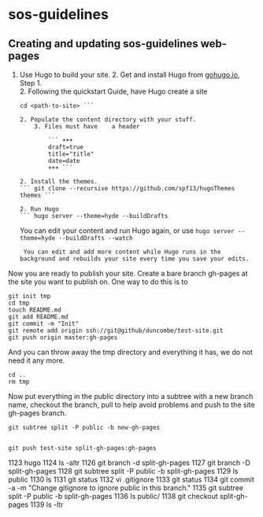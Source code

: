 sos-guidelines
==============

## Creating and updating sos-guidelines web-pages

1. Use Hugo to build your site.
	2.  Get and install Hugo from [gohugo.io](http://gohugo.io/overview/quickstart/), Step 1.  
	2. Following the quickstart Guide, have Hugo create a site    
    ``` hugo new site <path-to-site>    
	cd <path-to-site> ``` 
	
	2. Populate the content directory with your stuff.
		3. Files must have    a header    

            ``` +++ 
			draft=true
			title="title"
			date=date
			+++ ```

	2. Install the themes. 
    ``` git clone --recursive https://github.com/spf13/hugoThemes themes ```

	2. Run Hugo
	``` hugo server --theme=hyde --buildDrafts
	```
	You can edit your content and run Hugo again, 
	or use 
		```hugo server --theme=hyde --buildDrafts --watch```
		
		You can edit and add more content while Hugo runs in the background and rebuilds your site every time you save your edits.


Now you are ready to publish your site. Create a bare branch gh-pages at
the site you want to publish on. 
One way to do this is to 

```
git init tmp
cd tmp
touch README.md
git add README.md
git commit -m "Init"
git remote add origin ssh://git@github/duncombe/test-site.git
git push origin master:gh-pages
```

And you can throw away the tmp directory and everything it has, we do not
need it any more.

```
cd ..
rm tmp
```

Now put everything in the public directory into a subtree with a new
branch name, checkout the branch, pull to help avoid problems and push to
the site gh-pages branch.

```
git subtree split -P public -b new-gh-pages


git push test-site split-gh-pages:gh-pages
```


 1123  hugo 
 1124  ls -altr
 1126  git branch -d split-gh-pages
 1127  git branch -D split-gh-pages
 1128  git subtree split -P public -b split-gh-pages 
 1129  ls public
 1130  ls
 1131  git status
 1132  vi .gitignore
 1133  git status
 1134  git commit -a -m "Change gitignore to ignore public in this branch."
 1135  git subtree split -P public -b split-gh-pages 
 1136  ls public/
 1138  git checkout split-gh-pages 
 1139  ls -ltr

```




